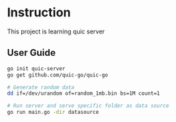 # Instruction
This project is learning quic server

## User Guide
```bash
go init quic-server
go get github.com/quic-go/quic-go

# Generate random data
dd if=/dev/urandom of=random_1mb.bin bs=1M count=1

# Run server and serve specific folder as data source
go run main.go -dir datasource
```